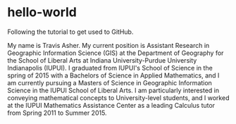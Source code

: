 # hello-world
Following the tutorial to get used to GitHub.

My name is Travis Asher. My current position is Assistant Research in Geographic Information Science (GIS) at the Department of Geography for the School of Liberal Arts at Indiana University-Purdue University Indianapolis (IUPUI). I graduated from IUPUI's School of Science in the spring of 2015 with a Bachelors of Science in Applied Mathematics, and I am currently pursuing a Masters of Science in Geographic Information Science in the IUPUI School of Liberal Arts. I am particularly interested in conveying mathematical concepts to University-level students, and I worked at the IUPUI Mathematics Assistance Center as a leading Calculus tutor from Spring 2011 to Summer 2015.
